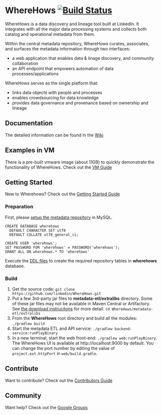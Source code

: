 # WhereHows [![Build Status](https://travis-ci.org/linkedin/WhereHows.svg?branch=master)](https://travis-ci.org/linkedin/WhereHows)

WhereHows is a data discovery and lineage tool built at LinkedIn. It integrates with all the major data processing systems and collects both catalog and operational metadata from them.

Within the central metadata repository, WhereHows curates, associates, and surfaces the metadata information through two interfaces:
* a web application that enables data & linage discovery, and community collaboration
* an API endpoint that empowers automation of data processes/applications

WhereHows serves as the single platform that:
* links data objects with people and processes
* enables crowdsourcing for data knowledge
* provides data governance and provenance based on ownership and lineage

## Documentation

The detailed information can be found in the [Wiki][wiki]


## Examples in VM

There is a pre-built vmware image (about 11GB) to quickly demonstrate the functionality of WhereHows. Check out the [VM Guide][VM]


## Getting Started

New to Wherehows? Check out the [Getting Started Guide][GS]

### Preparation

First, please [setup the metadata repository][DB] in MySQL.
```
CREATE DATABASE wherehows
  DEFAULT CHARACTER SET utf8
  DEFAULT COLLATE utf8_general_ci;

CREATE USER 'wherehows';
SET PASSWORD FOR 'wherehows' = PASSWORD('wherehows');
GRANT ALL ON wherehows.* TO 'wherehows'
```

Execute the [DDL files][DDL] to create the required repository tables in **wherehows** database.


### Build

1. Get the source code: ```git clone https://github.com/linkedin/WhereHows.git```
2. Put a few 3rd-party jar files to **metadata-etl/extralibs** directory. Some of these jar files may not be available in Maven Central or Artifactory. See [the download instrucitons][EXJAR] for more detail. ```cd WhereHows/metadata-etl/extralibs```
3. From the **WhereHows** root directory and build all the modules: ```./gradlew build```
4. Start the metadata ETL and API service: ```./gradlew backend-service:runPlayBinary```
5. In a new terminal, start the web front-end: ```./gradlew web:runPlayBinary```. The WhereHows UI is available at http://localhost:9000 by default. You can change the port number by editing the value of ```project.ext.httpPort``` in ```web/build.gradle```.

## Contribute

Want to contribute? Check out the [Contributors Guide][CON]

## Community

Want help? Check out the [Google Groups][LIST]


[wiki]: https://github.com/LinkedIn/Wherehows/wiki
[GS]: https://github.com/LinkedIn/Wherehows/wiki/Getting-Started
[CON]: https://github.com/LinkedIn/Wherehows/wiki/Contributing
[VM]: https://github.com/LinkedIn/Wherehows/wiki/Quick-Start-With-VM
[EXJAR]: https://github.com/LinkedIn/Wherehows/wiki/Getting-Started#download-third-party-jar-files
[DDL]: https://github.com/linkedin/WhereHows/tree/master/data-model/DDL
[DB]: https://github.com/LinkedIn/Wherehows/wiki/Getting-Started#set-up-your-database
[LIST]: https://groups.google.com/forum/#!forum/wherehows
